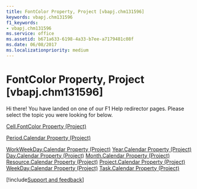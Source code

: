 ```yaml
---
title: FontColor Property, Project [vbapj.chm131596]
keywords: vbapj.chm131596
f1_keywords:
- vbapj.chm131596
ms.service: office
ms.assetid: b671a633-6198-4a33-b7ee-a7179481c08f
ms.date: 06/08/2017
ms.localizationpriority: medium
---
```



# FontColor Property, Project [vbapj.chm131596]

Hi there! You have landed on one of our F1 Help redirector pages. Please select the topic you were looking for below.

[Cell.FontColor Property (Project)](https://msdn.microsoft.com/library/02c03268-f945-1a27-28fd-025a7dcd6d48%28Office.15%29.aspx)

[Period.Calendar Property (Project)](https://msdn.microsoft.com/library/906ad2e8-e057-9a69-0184-06f298858b8a%28Office.15%29.aspx)

[WorkWeekDay.Calendar Property (Project)](https://msdn.microsoft.com/library/969e8ecd-f7cd-c87d-6d43-1b893841c5dc%28Office.15%29.aspx)
[Year.Calendar Property (Project)](https://msdn.microsoft.com/library/e96dbd75-3ca8-fe45-5e52-3f6f2bfaab0d%28Office.15%29.aspx)
[Day.Calendar Property (Project)](https://msdn.microsoft.com/library/9c7d31af-8b0c-cf54-dace-581b0f6ea92a%28Office.15%29.aspx)
[Month.Calendar Property (Project)](https://msdn.microsoft.com/library/115a6135-40de-149e-b52c-63dba348624a%28Office.15%29.aspx)
[Resource.Calendar Property (Project)](https://msdn.microsoft.com/library/93bf12ea-ba8e-3b98-cc28-7af5168b514f%28Office.15%29.aspx)
[Project.Calendar Property (Project)](https://msdn.microsoft.com/library/0496a31e-7469-57e0-7675-ac9c6677f992%28Office.15%29.aspx)
[WeekDay.Calendar Property (Project)](https://msdn.microsoft.com/library/2b61e964-9fba-c849-c5aa-dc25d535536a%28Office.15%29.aspx)
[Task.Calendar Property (Project)](https://msdn.microsoft.com/library/7a055ac5-6dde-e487-fff3-ed3b53f8eb25%28Office.15%29.aspx)

[!include[Support and feedback](~/includes/feedback-boilerplate.md)]